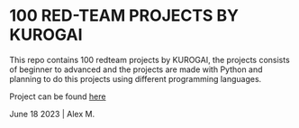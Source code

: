 # 100 RED-TEAM PROJECTS BY KUROGAI

This repo contains 100 redteam projects by KUROGAI, the projects consists of beginner to advanced and the projects are made
with Python and planning to do this projects using different programming languages.

Project can be found [here](https://github.com/kurogai/100-redteam-projects)

June 18 2023 | Alex M.